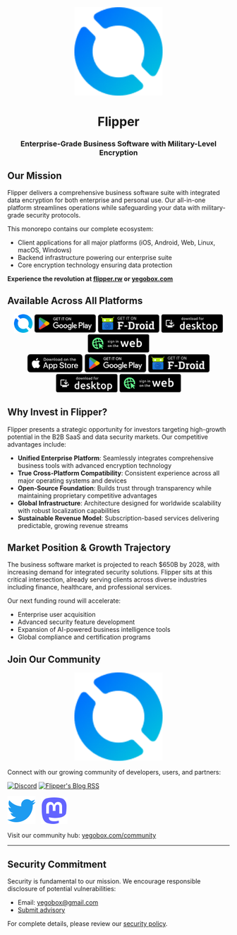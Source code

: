 <div align="center">

<img src=".github/assets/flipper_logo.png" width="200"/>

# Flipper
### Enterprise-Grade Business Software with Military-Level Encryption

</div>

## Our Mission

Flipper delivers a comprehensive business software suite with integrated data encryption for both enterprise and personal use. Our all-in-one platform streamlines operations while safeguarding your data with military-grade security protocols.

This monorepo contains our complete ecosystem:
- Client applications for all major platforms (iOS, Android, Web, Linux, macOS, Windows)
- Backend infrastructure powering our enterprise suite
- Core encryption technology ensuring data protection

**Experience the revolution at [flipper.rw](https://flipper.rw) or [yegobox.com](https://yegobox.com)**

## Available Across All Platforms

<div align="center">
  <a href="https://apps.apple.com/app/id1542026904"><img height="42" src=".github/assets/flipper_logo.png" alt="App Store"></a>
  <a href="https://play.google.com/store/apps/details?id=io.Flipper.photos"><img height="42" src=".github/assets/play-store-badge.png" alt="Google Play"></a>
  <a href="https://f-droid.org/packages/io.Flipper.photos.fdroid/"><img height="42" src=".github/assets/f-droid-badge.png" alt="F-Droid"></a>
  <a href="https://yegobox.com"><img height="42" src=".github/assets/desktop-badge.png" alt="Desktop"></a>
  <a href="https://web.yegobox.com"><img height="42" src=".github/assets/web-badge.svg" alt="Web"></a>
</div>

<div align="center">
  <a href="https://apps.apple.com/app/id6444121398"><img height="42" src=".github/assets/app-store-badge.svg" alt="App Store"></a>
  <a href="https://play.google.com/store/apps/details?id=io.Flipper.auth"><img height="42" src=".github/assets/play-store-badge.png" alt="Google Play"></a>
  <a href="https://f-droid.org/packages/io.Flipper.auth/"><img height="42" src=".github/assets/f-droid-badge.png" alt="F-Droid"></a>
  <a href="https://github.com/Flipper-io/Flipper/releases?q=tag%3Aauth-v3"><img height="42" src=".github/assets/desktop-badge.png" alt="Desktop"></a>
  <a href="https://auth.yegobox.com"><img height="42" src=".github/assets/web-badge.svg" alt="Web"></a>
</div>

## Why Invest in Flipper?

Flipper presents a strategic opportunity for investors targeting high-growth potential in the B2B SaaS and data security markets. Our competitive advantages include:

- **Unified Enterprise Platform**: Seamlessly integrates comprehensive business tools with advanced encryption technology
- **True Cross-Platform Compatibility**: Consistent experience across all major operating systems and devices
- **Open-Source Foundation**: Builds trust through transparency while maintaining proprietary competitive advantages
- **Global Infrastructure**: Architecture designed for worldwide scalability with robust localization capabilities
- **Sustainable Revenue Model**: Subscription-based services delivering predictable, growing revenue streams

## Market Position & Growth Trajectory

The business software market is projected to reach $650B by 2028, with increasing demand for integrated security solutions. Flipper sits at this critical intersection, already serving clients across diverse industries including finance, healthcare, and professional services.

Our next funding round will accelerate:
- Enterprise user acquisition
- Advanced security feature development
- Expansion of AI-powered business intelligence tools
- Global compliance and certification programs

## Join Our Community

<div align="center">
  <img src=".github/assets/flipper_logo.png" width="200" alt="Flipper's Mascot, Ducky" />
</div>

Connect with our growing community of developers, users, and partners:

[![Discord](https://img.shields.io/discord/948937918347608085?style=for-the-badge&logo=Discord&logoColor=white&label=Discord)](https://discord.gg/z2YVKkycX3) [![Flipper's Blog RSS](https://img.shields.io/badge/blog-rss-F88900?style=for-the-badge&logo=rss&logoColor=white)](https://yegobox.com/blog/rss.xml)

[![Twitter](.github/assets/twitter.svg)](https://twitter.com/Flipperio) &nbsp; [![Mastodon](.github/assets/mastodon.svg)](https://fosstodon.org/@Flipper)

Visit our community hub: [yegobox.com/community](https://yegobox.com/community)

---

## Security Commitment

Security is fundamental to our mission. We encourage responsible disclosure of potential vulnerabilities:
- Email: yegobox@gmail.com
- [Submit advisory](https://github.com/yegobox/flipper/security/advisories/new)

For complete details, please review our [security policy](SECURITY.md).
